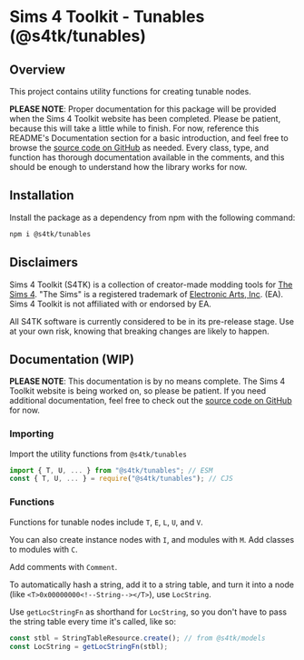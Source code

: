 # Sims 4 Toolkit - Tunables (@s4tk/tunables)

## Overview

This project contains utility functions for creating tunable nodes.

**PLEASE NOTE**: Proper documentation for this package will be provided when the Sims 4 Toolkit website has been completed. Please be patient, because this will take a little while to finish. For now, reference this README's Documentation section for a basic introduction, and feel free to browse the [source code on GitHub](https://github.com/sims4toolkit/tunables.git) as needed. Every class, type, and function has thorough documentation available in the comments, and this should be enough to understand how the library works for now.

## Installation

Install the package as a dependency from npm with the following command:

```sh
npm i @s4tk/tunables
```

## Disclaimers

Sims 4 Toolkit (S4TK) is a collection of creator-made modding tools for [The Sims 4](https://www.ea.com/games/the-sims). "The Sims" is a registered trademark of [Electronic Arts, Inc](https://www.ea.com/). (EA). Sims 4 Toolkit is not affiliated with or endorsed by EA.

All S4TK software is currently considered to be in its pre-release stage. Use at your own risk, knowing that breaking changes are likely to happen.

## Documentation (WIP)

**PLEASE NOTE**: This documentation is by no means complete. The Sims 4 Toolkit website is being worked on, so please be patient. If you need additional documentation, feel free to check out the [source code on GitHub](https://github.com/sims4toolkit/tunables.git) for now.

### Importing

Import the utility functions from `@s4tk/tunables`

```ts
import { T, U, ... } from "@s4tk/tunables"; // ESM
const { T, U, ... } = require("@s4tk/tunables"); // CJS
```

### Functions

Functions for tunable nodes include `T`, `E`, `L`, `U`, and `V`.

You can also create instance nodes with `I`, and modules with `M`. Add classes to modules with `C`.

Add comments with `Comment`.

To automatically hash a string, add it to a string table, and turn it into a node (like `<T>0x00000000<!--String--></T>`), use `LocString`.

Use `getLocStringFn` as shorthand for `LocString`, so you don't have to pass the string table every time it's called, like so:
```ts
const stbl = StringTableResource.create(); // from @s4tk/models
const LocString = getLocStringFn(stbl);
```
